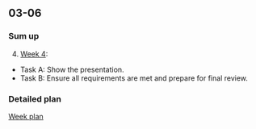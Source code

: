 ## 03-06

### Sum up

4. [Week 4](4_Week.md):
- Task A: Show the presentation.
- Task B: Ensure all requirements are met and prepare for final review.

### Detailed plan

[Week plan](WeekPlan.md)
